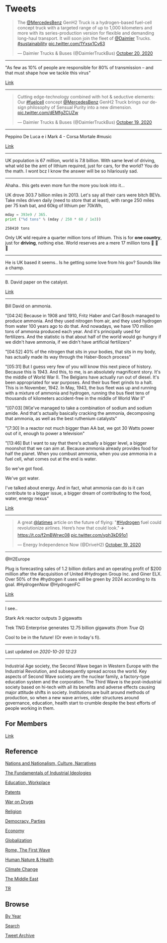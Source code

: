 # Tweets


<blockquote class="twitter-tweet"><p lang="en" dir="ltr">The <a href="https://twitter.com/MercedesBenz?ref_src=twsrc%5Etfw">@MercedesBenz</a> GenH2 Truck is a hydrogen-based fuel-cell concept truck with a targeted range of up to 1,000 kilometers and more with its series-production version for flexible and demanding long-haul transport. It will soon join the fleet of <a href="https://twitter.com/Daimler?ref_src=twsrc%5Etfw">@Daimler</a> Trucks. <a href="https://twitter.com/hashtag/sustainability?src=hash&amp;ref_src=twsrc%5Etfw">#sustainability</a> <a href="https://t.co/1Yxsx1Cv63">pic.twitter.com/1Yxsx1Cv63</a></p>&mdash; Daimler Trucks &amp; Buses (@DaimlerTruckBus) <a href="https://twitter.com/DaimlerTruckBus/status/1318462497448468480?ref_src=twsrc%5Etfw">October 20, 2020</a></blockquote> <script async src="https://platform.twitter.com/widgets.js" charset="utf-8"></script>

---

"As few as 10% of people are responsible for 80% of transmission – and
that must shape how we tackle this virus"

[Link](https://www.theguardian.com/commentisfree/2020/oct/19/overdispersion-spreads-covid-transmission-virus)

---

<blockquote class="twitter-tweet"><p lang="en" dir="ltr">Cutting edge-technology combined with hot &amp; seductive elements: Our <a href="https://twitter.com/hashtag/fuelcell?src=hash&amp;ref_src=twsrc%5Etfw">#fuelcell</a> concept <a href="https://twitter.com/MercedesBenz?ref_src=twsrc%5Etfw">@MercedesBenz</a> GenH2 Truck brings our design philosophy of Sensual Purity into a new dimension. <a href="https://t.co/dEMfgZCUZw">pic.twitter.com/dEMfgZCUZw</a></p>&mdash; Daimler Trucks &amp; Buses (@DaimlerTruckBus) <a href="https://twitter.com/DaimlerTruckBus/status/1318186967926964224?ref_src=twsrc%5Etfw">October 19, 2020</a></blockquote> <script async src="https://platform.twitter.com/widgets.js" charset="utf-8"></script>

---

Peppino De Luca e i Mark 4 - Corsa Mortale \#music

[Link](https://youtu.be/qk7lYmtHymE)

---

UK population is 67 million, world is 7.8 billion. With same level of
driving, what wld be the amt of lithium required, just for cars, for
the world?  You do the math. I wont bcz I know the answer will be so
hilariously sad.

---

Ahaha.. this gets even more fun the more you look into it...

UK drove 303.7 billion miles in 2013. Let's say all their cars were
bitch BEVs. Take miles driven daily (need to store that at least),
with range 250 miles per 75 kwh bat, and 60kg of lithium per 70kWh,

```python
mday = 393e9 / 365.
print ("%d tons" % (mday / 250 * 60 / 1e3))
```

```text
258410 tons
```

Only UK wld require a quarter million tons of lithium. This is for
**one country**, just for **driving**, nothing else. World reserves
are a mere 17 million tons 🤣 🤣 🤣

---

He is UK based it seems.. Is he getting some love from his gov? Sounds like a champ.

---

B. David paper on the catalyst.

[Link](http://research.chem.ox.ac.uk/bill-david.aspx)

---

Bill David on ammonia.

"[04:24] Because in 1908 and 1910, Fritz Haber and Carl Bosch managed
to produce ammonia.  And they used nitrogen from air, and they used
hydrogen from water 100 years ago to do that.  And nowadays, we have
170 million tons of ammonia produced each year.  And it's principally
used for fertilizers.  And the statistic is that about half of the
world would go hungry if we didn't have ammonia, if we didn't have
artificial fertilizers"

"[04:52] 40% of the nitrogen that sits in your bodies, that sits in my
body, has actually made its way through the Haber-Bosch process"

"[05:31] But I guess very few of you will know this next piece of
history.  Because this is 1943.  And this, to me, is an absolutely
magnificent story.  It's the middle of World War II.  The Belgians
have actually run out of diesel.  It's been appropriated for war
purposes.  And their bus fleet grinds to a halt.  This is in November,
1942.  In May, 1943, the bus fleet was up and running with a mixture
of ammonia and hydrogen, running the bus fleet tens of thousands of
kilometers accident-free in the middle of World War II"

"[07:03] [W]e've managed to take a combination of sodium and sodium
amide.  And that's actually basically cracking the ammonia,
decomposing that ammonia, as well as the best ruthenium catalysts"

"[7:30] In a reactor not much bigger than AA bat, we got 30 Watts power
out of it, enough to power a television"

"[13:46] But I want to say that there's actually
a bigger level, a bigger moonshot that we can aim at.
Because ammonia already provides food for half the planet.
When you combust ammonia, when you use ammonia
in a fuel cell, what comes out at the end is water.

So we've got food.

We've got water.

I've talked about energy.  And in fact, what ammonia can do is it can
contribute to a bigger issue, a bigger dream of contributing to the
food, water, energy nexus"

[Link](https://youtu.be/qEut7o-b5hY?t=250)

---

<blockquote class="twitter-tweet"><p lang="en" dir="ltr">A great <a href="https://twitter.com/latimes?ref_src=twsrc%5Etfw">@latimes</a> article on the future of flying: &quot;<a href="https://twitter.com/hashtag/Hydrogen?src=hash&amp;ref_src=twsrc%5Etfw">#Hydrogen</a> fuel could revolutionize airlines. Here’s how that could look.&quot; ✈️<a href="https://t.co/f2mBWrwc08">https://t.co/f2mBWrwc08</a> <a href="https://t.co/yph3kD91o1">pic.twitter.com/yph3kD91o1</a></p>&mdash; Energy Independence Now (@DriveH2) <a href="https://twitter.com/DriveH2/status/1318276244153208838?ref_src=twsrc%5Etfw">October 19, 2020</a></blockquote> <script async src="https://platform.twitter.com/widgets.js" charset="utf-8"></script>

---

@H2Europe

Plug is forecasting sales of 1.2 billion dollars and an operating
profit of $200 million after the \#acquisition of United \#Hydrogen
Group Inc. and Giner ELX.  Over 50% of the \#hydrogen it uses will be
green by 2024 according to its goal.  \#HydrogenNow @HydrogenFC

[Link](https://twitter.com/H2Europe/status/1318446857576615936)

---

I see..

Stark Ark reactor outputs 3 gigawatts

Trek TNG Enterprise generates 12.75 billion gigawatts (from *True Q*)

Cool to be in the future! (Or even in today's fi).

---

Last updated on *2020-10-20 12:23*

---


Industrial Age society, the Second Wave began in Western Europe with
the Industrial Revolution, and subsequently spread across the
world. Key aspects of Second Wave society are the nuclear family, a
factory-type education system and the corporation. The Third Wave is
the post-industrial society based on hi-tech with all its benefits and
adverse effects causing major attitude shifts in society. Institutions
are built around methods of production, so when a new wave arrives,
older structures around governance, education, health start to crumble
despite the best efforts of people working in them.

## For Members

[Link](https://thirdwave-members.herokuapp.com)

## Reference

[Nations and Nationalism, Culture, Narratives](/2013/02/nations-and-nationalism.md)

[The Fundamentals of Industrial Ideologies](/2011/04/fundamentals-of-industrial-ideologies.md)

[Education, Workplace](2017/09/education-workplace.md)

[Patents](/2018/09/patents.md)

[War on Drugs](/2019/11/war-on-drugs.md)

[Religion](/2015/04/god-religion.md)

[Democracy, Parties](/2016/11/democracy.md)

[Economy](/2018/05/economy.md)

[Globalization](/2018/09/globalization.md)

[Rome, The First Wave](/2017/12/rome.md)

[Human Nature & Health](/2020/07/human-nature.md)

[Climate Change](/2018/12/climate.md)

[The Middle East](/2019/07/middleeast.md)

[TR](../tr)

## Browse

[By Year](years.md)

[Search](search.html)

[Tweet Archive](/tweets/README.md)



